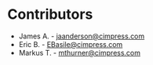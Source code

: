 # Contributors 

* James A. - jaanderson@cimpress.com
* Eric B. - EBasile@cimpress.com 
* Markus T. - mthurner@cimpress.com 
